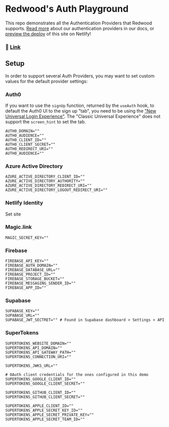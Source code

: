 # Redwood's Auth Playground

This repo demonstrates all the Authentication Providers that Redwood supports. [Read more](https://redwoodjs.com/docs/authentication) about our authentication providers in our docs, or [preview the deploy](https://redwood-playground-auth.netlify.app/) of this site on Netlify!


### 🔗 [Link](https://redwood-playground-auth.netlify.app/)

## Setup

In order to support several Auth Providers, you may want to set custom values for the default provider settings:

### Auth0

If you want to use the `signUp` function, returned by the `useAuth` hook, to default the Auth0 UI to the sign up "tab", you need to be using the ["New Universal Login Experience"](https://auth0.com/docs/universal-login/new-experience). The "Classic Universal Experience" does not support the `screen_hint` to set the tab.

```
AUTH0_DOMAIN=""
AUTH0_AUDIENCE=""
AUTH0_CLIENT_ID=""
AUTH0_CLIENT_SECRET=""
AUTH0_REDIRECT_URI=""
AUTH0_AUDIENCE=""
```

### Azure Active Directory

```
AZURE_ACTIVE_DIRECTORY_CLIENT_ID=""
AZURE_ACTIVE_DIRECTORY_AUTHORITY=""
AZURE_ACTIVE_DIRECTORY_REDIRECT_URI=""
AZURE_ACTIVE_DIRECTORY_LOGOUT_REDIRECT_URI=""
```

### Netlify Identity

Set site

### Magic.link

```
MAGIC_SECRET_KEY=""
```

### Firebase

```
FIREBASE_API_KEY=""
FIREBASE_AUTH_DOMAIN=""
FIREBASE_DATABASE_URL=""
FIREBASE_PROJECT_ID=""
FIREBASE_STORAGE_BUCKET=""
FIREBASE_MESSAGING_SENDER_ID=""
FIREBASE_APP_ID=""
```

### Supabase

```
SUPABASE_KEY=""
SUPABASE_URL=""
SUPABASE_JWT_SECTRET="" # Found in Supabase dashboard > Settings > API
```

### SuperTokens

```
SUPERTOKENS_WEBSITE_DOMAIN=""
SUPERTOKENS_API_DOMAIN=""
SUPERTOKENS_API_GATEWAY_PATH=""
SUPERTOKENS_CONNECTION_URI=""

SUPERTOKENS_JWKS_URL=""

# OAuth client credentials for the ones configured in this demo
SUPERTOKENS_GOOGLE_CLIENT_ID=""
SUPERTOKENS_GOOGLE_CLIENT_SECRET=""

SUPERTOKENS_GITHUB_CLIENT_ID=""
SUPERTOKENS_GITHUB_CLIENT_SECRET=""

SUPERTOKENS_APPLE_CLIENT_ID=""
SUPERTOKENS_APPLE_SECRET_KEY_ID=""
SUPERTOKENS_APPLE_SECRET_PRIVATE_KEY=""
SUPERTOKENS_APPLE_SECRET_TEAM_ID=""
```